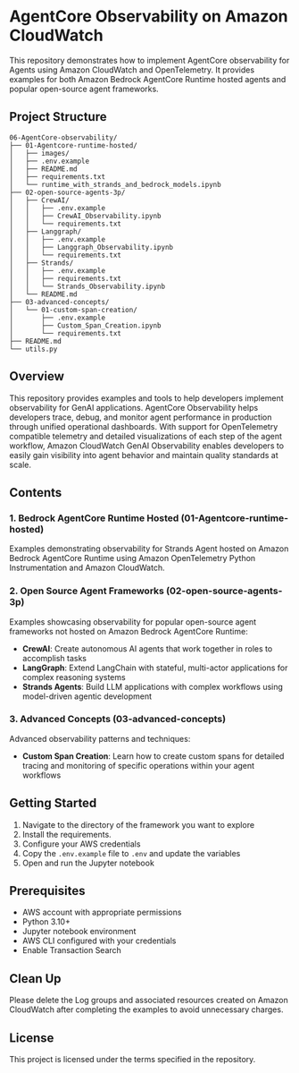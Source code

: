 # AgentCore Observability on Amazon CloudWatch

This repository demonstrates how to implement AgentCore observability for Agents using Amazon CloudWatch and OpenTelemetry. It provides examples for both Amazon Bedrock AgentCore Runtime hosted agents and popular open-source agent frameworks.

## Project Structure

```
06-AgentCore-observability/
├── 01-Agentcore-runtime-hosted/
│   ├── images/
│   ├── .env.example
│   ├── README.md
│   ├── requirements.txt
│   └── runtime_with_strands_and_bedrock_models.ipynb
├── 02-open-source-agents-3p/
│   ├── CrewAI/
│   │   ├── .env.example
│   │   ├── CrewAI_Observability.ipynb
│   │   └── requirements.txt
│   ├── Langgraph/
│   │   ├── .env.example
│   │   ├── Langgraph_Observability.ipynb
│   │   └── requirements.txt
│   ├── Strands/
│   │   ├── .env.example
│   │   ├── requirements.txt
│   │   └── Strands_Observability.ipynb
│   └── README.md
├── 03-advanced-concepts/
│   └── 01-custom-span-creation/
│       ├── .env.example
│       ├── Custom_Span_Creation.ipynb
│       └── requirements.txt
├── README.md
└── utils.py
```

## Overview

This repository provides examples and tools to help developers implement observability for GenAI applications. AgentCore Observability helps developers trace, debug, and monitor agent performance in production through unified operational dashboards. With support for OpenTelemetry compatible telemetry and detailed visualizations of each step of the agent workflow, Amazon CloudWatch GenAI Observability enables developers to easily gain visibility into agent behavior and maintain quality standards at scale.

## Contents

### 1. Bedrock AgentCore Runtime Hosted (01-Agentcore-runtime-hosted)

Examples demonstrating observability for Strands Agent hosted on Amazon Bedrock AgentCore Runtime using Amazon OpenTelemetry Python Instrumentation and Amazon CloudWatch.

### 2. Open Source Agent Frameworks (02-open-source-agents-3p)

Examples showcasing observability for popular open-source agent frameworks not hosted on Amazon Bedrock AgentCore Runtime:

- **CrewAI**: Create autonomous AI agents that work together in roles to accomplish tasks
- **LangGraph**: Extend LangChain with stateful, multi-actor applications for complex reasoning systems
- **Strands Agents**: Build LLM applications with complex workflows using model-driven agentic development

### 3. Advanced Concepts (03-advanced-concepts)

Advanced observability patterns and techniques:

- **Custom Span Creation**: Learn how to create custom spans for detailed tracing and monitoring of specific operations within your agent workflows

## Getting Started

1. Navigate to the directory of the framework you want to explore
2. Install the requirements.
3. Configure your AWS credentials
4. Copy the `.env.example` file to `.env` and update the variables
5. Open and run the Jupyter notebook

## Prerequisites

- AWS account with appropriate permissions
- Python 3.10+
- Jupyter notebook environment
- AWS CLI configured with your credentials
- Enable Transaction Search

## Clean Up

Please delete the Log groups and associated resources created on Amazon CloudWatch after completing the examples to avoid unnecessary charges.

## License

This project is licensed under the terms specified in the repository.